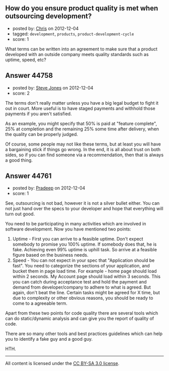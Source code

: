## How do you ensure product quality is met when outsourcing development?

- posted by: [Chris](https://stackexchange.com/users/-1/412-chris) on 2012-12-04
- tagged: `development`, `products`, `product-development-cycle`
- score: 1

What terms can be written into an agreement to make sure that a product developed with an outside company meets quality standards such as uptime, speed, etc?




## Answer 44758

- posted by: [Steve Jones](https://stackexchange.com/users/-1/12985-steve-jones) on 2012-12-04
- score: 2

The terms don't really matter unless you have a big legal budget to fight it out in court. More useful is to have staged payments and withhold those payments if you aren't satisfied.

As an example, you might specify that 50% is paid at "feature complete", 25% at completion and the remaining 25% some time after delivery, when the quality can be properly judged.

Of course, some people may not like these terms, but at least you will have a bargaining stick if things go wrong. In the end, it is all about trust on both sides, so if you can find someone via a recommendation, then that is always a good thing.


## Answer 44761

- posted by: [Pradeep](https://stackexchange.com/users/-1/4404-pradeep) on 2012-12-04
- score: 1

See, outsourcing is not bad, however it is not a silver bullet either. You can not just hand over the specs to your developer and hope that everything will turn out good.

You need to be participating in many activities which are involved in software development. Now you have mentioned two points:

 1. Uptime - First you can arrive to a feasible uptime. Don't expect somebody to promise you 100% uptime. If somebody does that, he is fake. Achieving even 99% uptime is uphill task. So arrive at a feasible figure based on the business needs.
 2. Speed - You can not expect in your spec that "Application should be fast". You need to categorize the sections of your application, and bucket them in page load time. For example - home page should load within 2 seconds. My Account page should load within 3 seconds. This you can catch during acceptance test and hold the payment and demand from developer/company to adhere to what is agreed. But again, don't beat the line. Certain tasks might be agreed for X time, but due to complexity or other obvious reasons, you should be ready to come to a agreeable term.

Apart from these two points for code quality there are several tools which can do static/dynamic analysis and can give you the report of quality of code.

There are so many other tools and best practices guidelines which can help you to identify a fake guy and a good guy.

HTH.



---

All content is licensed under the [CC BY-SA 3.0 license](https://creativecommons.org/licenses/by-sa/3.0/).
